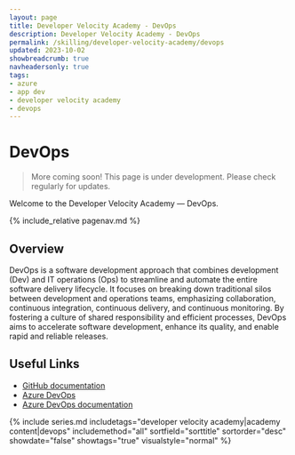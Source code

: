 ```yaml
---
layout: page
title: Developer Velocity Academy - DevOps
description: Developer Velocity Academy - DevOps
permalink: /skilling/developer-velocity-academy/devops
updated: 2023-10-02
showbreadcrumb: true
navheadersonly: true
tags:
- azure
- app dev
- developer velocity academy
- devops
---
```


# DevOps

> More coming soon! This page is under development. Please check regularly for updates.

Welcome to the Developer Velocity Academy — DevOps.

{% include_relative pagenav.md %}

## Overview

DevOps is a software development approach that combines development (Dev) and IT operations (Ops) to streamline and automate the entire software delivery lifecycle. It focuses on breaking down traditional silos between development and operations teams, emphasizing collaboration, continuous integration, continuous delivery, and continuous monitoring. By fostering a culture of shared responsibility and efficient processes, DevOps aims to accelerate software development, enhance its quality, and enable rapid and reliable releases.

## Useful Links

* [GitHub documentation](https://docs.github.com/)
* [Azure DevOps](https://dev.azure.com)
* [Azure DevOps documentation](https://learn.microsoft.com/en-us/azure/devops/?view=azure-devops)

{% include series.md 
    includetags="developer velocity academy|academy content|devops" 
    includemethod="all" 
    sortfield="sorttitle" sortorder="desc" showdate="false" 
    showtags="true" visualstyle="normal" 
%}